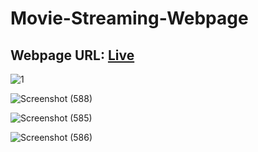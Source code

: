 # Movie-Streaming-Webpage

## Webpage URL: [Live](https://adityapandey1111.github.io/Movie-Streaming-Landing-Page/)

![1](https://github.com/adityapandey1111/Movie-Streaming-Landing-Page/assets/114282369/bd523d57-3ce8-48c0-9f5e-dd227fa460fa)

![Screenshot (588)](https://github.com/adityapandey1111/Movie-Streaming-Landing-Page/assets/114282369/4ac6ba3c-5fd6-40f4-9f5f-185173383214)

![Screenshot (585)](https://github.com/adityapandey1111/Movie-Streaming-Landing-Page/assets/114282369/4c74c5db-8ff3-4d36-90c0-8d44bd9b4f63)

![Screenshot (586)](https://github.com/adityapandey1111/Movie-Streaming-Landing-Page/assets/114282369/9d164d17-bbbd-4a6f-956b-cf824d1b8d77)
